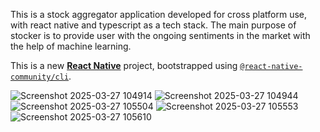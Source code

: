 This is a stock aggregator application developed for cross platform use, with react native and typescript as a tech stack. The main purpose of stocker is to provide user with the ongoing sentiments in the market with the help of machine learning.





This is a new [**React Native**](https://reactnative.dev) project, bootstrapped using [`@react-native-community/cli`](https://github.com/react-native-community/cli).

![Screenshot 2025-03-27 104914](https://github.com/user-attachments/assets/298a7ff3-ded7-4f5c-9a79-9a34996d4e8b)
![Screenshot 2025-03-27 104944](https://github.com/user-attachments/assets/bbead52d-7dbd-4459-b533-886914de39ed)
![Screenshot 2025-03-27 105504](https://github.com/user-attachments/assets/8e41cdea-ba80-4a94-9ea6-32d485530f1c)
![Screenshot 2025-03-27 105553](https://github.com/user-attachments/assets/2dbc1256-d3b2-4291-aed6-845217ba382f)
![Screenshot 2025-03-27 105610](https://github.com/user-attachments/assets/fd392942-b91e-4e4d-a9fe-c5105f8efa41)
